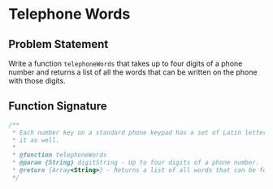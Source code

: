 # Telephone Words

## Problem Statement

Write a function `telephoneWords` that takes up to four digits of a phone number and returns a list of all the words that can be written on the phone with those digits.

## Function Signature

```javascript
/**
 * Each number key on a standard phone keypad has a set of Latin letters written on
 * it as well.
 *
 * @function telephoneWords
 * @param {String} digitString - Up to four digits of a phone number.
 * @return {Array<String>} - Returns a list of all words that can be formed with those digits.
 */
